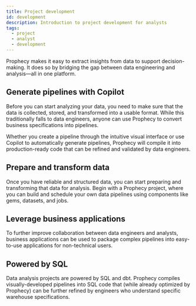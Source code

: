 ```yaml
---
title: Project development
id: development
description: Introduction to project development for analysts
tags:
  - project
  - analyst
  - development
---
```


Prophecy makes it easy to extract insights from data to support decision-making. It does so by bridging the gap between data engineering and analysis—all in one platform.

## Generate pipelines with Copilot

Before you can start analyzing your data, you need to make sure that the data is collected, stored, and transformed into a usable format. While this traditionally falls to data engineers, anyone can use Prophecy to convert business specifications into pipelines.

Whether you create a pipeline through the intuitive visual interface or use Copilot to automatically generate pipelines, Prophecy will compile it into production-ready code that can be refined and validated by data engineers.

## Prepare and transform data

Once you have reliable and structured data, you can start preparing and transforming that data for analysis. Begin with a Prophecy project, where you can build and schedule your own data pipelines using components like gems, datasets, and jobs.

## Leverage business applications

To further improve collaboration between data engineers and analysts, business applications can be used to package complex pipelines into easy-to-use applications for non-technical users.

## Powered by SQL

Data analysis projects are powered by SQL and dbt. Prophecy compiles visually-developed pipelines into SQL code that (while already optimized by Prophecy) can be further refined by engineers who understand specific warehouse specifications.
